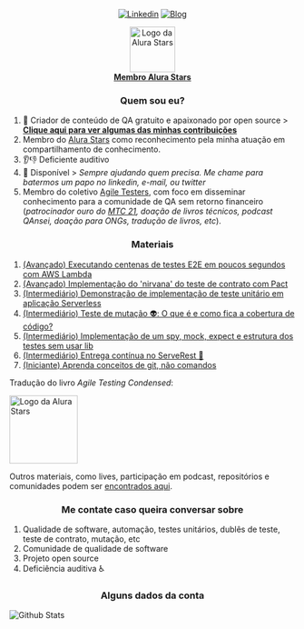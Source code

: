 <p align="center">
<a href="https://www.linkedin.com/in/paulo-goncalves"><img alt="Linkedin" src="https://img.shields.io/badge/-LinkedIn-blue?style=for-the-badge&logo=Linkedin&logoColor=white"></a>
<a href="https://dev.to/paulogoncalvesbh"><img alt="Blog" src="https://img.shields.io/badge/-DEV.to-000?style=for-the-badge&logo=dev.to&logoColor=white"></a>
</p>

<p align="center">
<a href="https://www.alura.com.br/stars">
 <img alt="Logo da Alura Stars" src="https://user-images.githubusercontent.com/29241659/130713060-544342dd-a33c-4ef8-800e-9d82cc3a1551.png" height="80">
 <br>
 <b>Membro Alura Stars</b>
 </a>
</p>

<h3 align="center">Quem sou eu?</h3>

1. 💉 Criador de conteúdo de QA gratuito e apaixonado por open source > **[Clique aqui para ver algumas das minhas contribuições](https://github.com/PauloGoncalvesBH/contribuicoes-na-comunidade)**
1. Membro do [Alura Stars](https://www.alura.com.br/stars) como reconhecimento pela minha atuação em compartilhamento de conhecimento.
1. 👂👎 Deficiente auditivo
1. 💬 Disponível > _Sempre ajudando quem precisa. Me chame para batermos um papo no linkedin, e-mail, ou twitter_
1. Membro do coletivo [Agile Testers](https://agiletesters.com.br/), com foco em disseminar conhecimento para a comunidade de QA sem retorno financeiro (_patrocinador ouro do [MTC 21](https://minastestingconference.com.br/), doação de livros técnicos, podcast QAnsei, doação para ONGs, tradução de livros, etc_).

<h3 align="center">Materiais</h3>

1. [(Avançado) Executando centenas de testes E2E em poucos segundos com AWS Lambda](https://github.com/PauloGoncalvesBH/running-playwright-on-aws-lambda)
1. [(Avançado) Implementação do 'nirvana' do teste de contrato com Pact](https://github.com/PauloGoncalvesBH/nirvana-teste-de-contrato)
1. [(Intermediário) Demonstração de implementação de teste unitário em aplicação Serverless](https://github.com/PauloGoncalvesBH/lambda-unit-test)
1. [(Intermediário) Teste de mutação 👽: O que é e como fica a cobertura de código?](https://github.com/PauloGoncalvesBH/teste-de-mutacao)
1. [(Intermediário) Implementação de um spy, mock, expect e estrutura dos testes sem usar lib](https://github.com/PauloGoncalvesBH/my-framework-test)
1. [(Intermediário) Entrega contínua no ServeRest 🚀](https://github.com/PauloGoncalvesBH/entrega-continua-no-serverest)
1. [(Iniciante) Aprenda conceitos de git, não comandos](https://github.com/PauloGoncalvesBH/treinamento-git)

Tradução do livro _Agile Testing Condensed_:

<a href="https://leanpub.com/agiletesting-condensed-brazilian-portuguese-edition"><img alt="Logo da Alura Stars" src="https://user-images.githubusercontent.com/29241659/130714351-32367c4d-aebc-4515-a38a-eee6e578b24f.png" height="120"></a>

Outros materiais, como lives, participação em podcast, repositórios e comunidades podem ser [encontrados aqui](https://github.com/PauloGoncalvesBH/contribuicoes-na-comunidade).

<h3 align="center">Me contate caso queira conversar sobre</h3>

1. Qualidade de software, automação, testes unitários, dublês de teste, teste de contrato, mutação, etc
1. Comunidade de qualidade de software
1. Projeto open source
1. Deficiência auditiva ♿

<h3 align="center">Alguns dados da conta</h3>

![Github Stats](https://github-readme-stats.vercel.app/api?username=paulogoncalvesbh&include_all_commits=true&count_private=true&hide_border=true&hide_rank=true&show_icons=true&hide_title=true&theme=graywhite)
